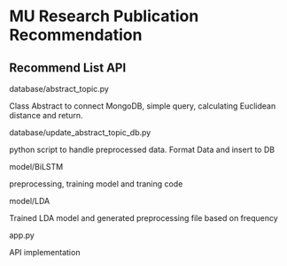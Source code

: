 # MU Research Publication Recommendation

## Recommend List API

database/abstract_topic.py

Class Abstract to connect MongoDB, simple query, calculating Euclidean distance and return.

database/update_abstract_topic_db.py

python script to handle preprocessed data. Format Data and insert to DB

model/BiLSTM

preprocessing, training model and traning code

model/LDA

Trained LDA model and generated preprocessing file based on frequency

app.py

API implementation